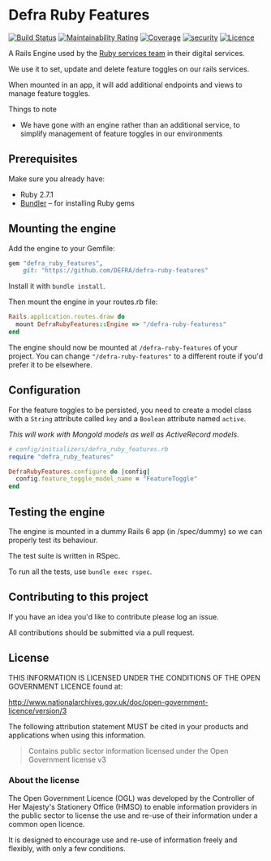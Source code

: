 # Defra Ruby Features

[![Build Status](https://travis-ci.com/DEFRA/defra-ruby-features.svg?branch=master)](https://travis-ci.com/DEFRA/defra-ruby-features)
[![Maintainability Rating](https://sonarcloud.io/api/project_badges/measure?project=DEFRA_defra-ruby-features&metric=sqale_rating)](https://sonarcloud.io/dashboard?id=DEFRA_defra-ruby-features)
[![Coverage](https://sonarcloud.io/api/project_badges/measure?project=DEFRA_defra-ruby-features&metric=coverage)](https://sonarcloud.io/dashboard?id=DEFRA_defra-ruby-features)
[![security](https://hakiri.io/github/DEFRA/defra-ruby-features/master.svg)](https://hakiri.io/github/DEFRA/defra-ruby-features/master)
[![Licence](https://img.shields.io/badge/Licence-OGLv3-blue.svg)](http://www.nationalarchives.gov.uk/doc/open-government-licence/version/3)

A Rails Engine used by the [Ruby services team](https://github.com/DEFRA/ruby-services-team) in their digital services.

We use it to set, update and delete feature toggles on our rails services.

When mounted in an app, it will add additional endpoints and views to manage feature toggles.

Things to note

- We have gone with an engine rather than an additional service, to simplify management of feature toggles in our environments

## Prerequisites

Make sure you already have:

- Ruby 2.7.1
- [Bundler](http://bundler.io/) – for installing Ruby gems

## Mounting the engine

Add the engine to your Gemfile:

```ruby
gem "defra_ruby_features",
    git: "https://github.com/DEFRA/defra-ruby-features"
```

Install it with `bundle install`.

Then mount the engine in your routes.rb file:

```ruby
Rails.application.routes.draw do
  mount DefraRubyFeatures::Engine => "/defra-ruby-featuress"
end
```

The engine should now be mounted at `/defra-ruby-features` of your project. You can change `"/defra-ruby-features"` to a different route if you'd prefer it to be elsewhere.

## Configuration

For the feature toggles to be persisted, you need to create a model class with a `String` attribute called `key` and a `Boolean` attribute named `active`.

*This will work with MongoId models as well as ActiveRecord models.*


```ruby
# config/initializers/defra_ruby_features.rb
require "defra_ruby_features"

DefraRubyFeatures.configure do |config|
  config.feature_toggle_model_name = "FeatureToggle"
end
```

## Testing the engine

The engine is mounted in a dummy Rails 6 app (in /spec/dummy) so we can properly test its behaviour.

The test suite is written in RSpec.

To run all the tests, use `bundle exec rspec`.

## Contributing to this project

If you have an idea you'd like to contribute please log an issue.

All contributions should be submitted via a pull request.

## License

THIS INFORMATION IS LICENSED UNDER THE CONDITIONS OF THE OPEN GOVERNMENT LICENCE found at:

<http://www.nationalarchives.gov.uk/doc/open-government-licence/version/3>

The following attribution statement MUST be cited in your products and applications when using this information.

> Contains public sector information licensed under the Open Government license v3

### About the license

The Open Government Licence (OGL) was developed by the Controller of Her Majesty's Stationery Office (HMSO) to enable information providers in the public sector to license the use and re-use of their information under a common open licence.

It is designed to encourage use and re-use of information freely and flexibly, with only a few conditions.
